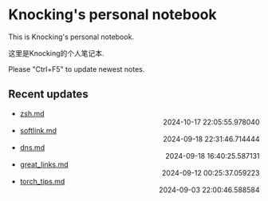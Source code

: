 
# Knocking's personal notebook

This is Knocking's personal notebook.

这里是Knocking的个人笔记本.

Please "Ctrl+F5" to update newest notes.

## Recent updates
- [zsh.md](linux_and_ubuntu/zsh/) <div style="text-align: right">2024-10-17 22:05:55.978040</div>
- [softlink.md](linux_and_ubuntu/softlink/) <div style="text-align: right">2024-09-18 22:31:46.714444</div>
- [dns.md](linux_and_ubuntu/dns/) <div style="text-align: right">2024-09-18 16:40:25.587131</div>
- [great_links.md](math/great_links/) <div style="text-align: right">2024-09-12 00:25:37.059223</div>
- [torch_tips.md](python/torch_tips/) <div style="text-align: right">2024-09-03 22:00:46.588584</div>
